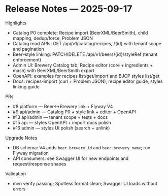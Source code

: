 # Release Notes — 2025-09-17

Highlights
- Catalog P0 complete: Recipe import (BeerXML/BeerSmith), child mapping, dedup/force, Problem JSON
- Catalog read APIs: GET /api/v1/catalog/recipes, /{id} with tenant scope and pagination
- Beer–style linking: PATCH/DELETE /api/v1/beers/{id}/styleRef (tenant enforcement)
- Admin UI: Brewery Catalog tab; Recipe editor (core + ingredients + mash) with BeerXML/BeerSmith export
- OpenAPI: examples for recipes list/get/import and BJCP styles list/get
- Docs: recipes-import (curl + Problem JSON), recipe editor guide, styles linking guide

PRs
- #8 platform — Beer↔Brewery link + Flyway V4
- #9 api/admin — Catalog P0 + style link + editor + OpenAPI
- #13 api/admin — tenant scope + tests + docs
- #15 api — styles OpenAPI + import docs polish
- #16 admin — styles UI polish (search + unlink)

Upgrade Notes
- DB schema: V4 adds `beer.brewery_id` and `beer.brewery_name`; run Flyway migration
- API consumers: see Swagger UI for new endpoints and request/response shapes

Validation
- mvn verify passing; Spotless format clean; Swagger UI loads without errors
